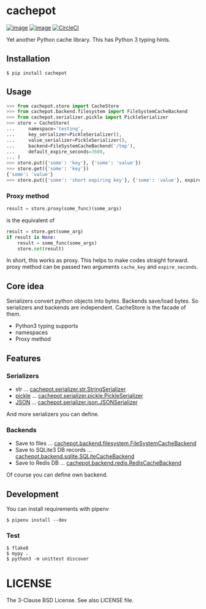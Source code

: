 # cachepot

[![image](https://img.shields.io/pypi/v/cachepot.svg)](https://pypi.org/project/cachepot/)
[![image](https://img.shields.io/pypi/l/cachepot.svg)](https://pypi.org/project/cachepot/)
[![CircleCI](https://circleci.com/gh/kitsuyui/cachepot.svg?style=svg)](https://circleci.com/gh/kitsuyui/cachepot)

Yet another Python cache library. This has Python 3 typing hints.

## Installation

```
$ pip install cachepot
```

## Usage

```python
>>> from cachepot.store import CacheStore
>>> from cachepot.backend.filesystem import FileSystemCacheBackend
>>> from cachepot.serializer.pickle import PickleSerializer
>>> store = CacheStore(
...     namespace='testing',
...     key_serializer=PickleSerializer(),
...     value_serializer=PickleSerializer(),
...     backend=FileSystemCacheBackend('/tmp'),
...     default_expire_seconds=3600,
... )
>>> store.put({'some': 'key'}, {'some': 'value'})
>>> store.get({'some': 'key'})
{'some': 'value'}
>>> store.put({'some': 'short expiring key'}, {'some': 'value'}, expire_seconds=10)
```

### Proxy method

```python
result = store.proxy(some_func)(some_args)
```

is the equivalent of

```python
result = store.get(some_arg)
if result is None:
    result = some_func(some_args)
    store.set(result)
```

In short, this works as proxy. This helps to make codes straight forward.
proxy method can be passed two arguments `cache_key` and `expire_seconds`.

## Core idea

Serializers convert python objects into bytes.
Backends save/load bytes.
So serializers and backends are independent.
CacheStore is the facade of them.

- Python3 typing supports
- namespaces
- Proxy method

## Features

### Serializers

- str ... [cachepot.serializer.str.StringSerializer](https://github.com/kitsuyui/cachepot/blob/master/cachepot/serializer/str.py)
- [pickle](https://docs.python.org/3/library/pickle.html) ... [cachepot.serializer.pickle.PickleSerializer](https://github.com/kitsuyui/cachepot/blob/master/cachepot/serializer/pickle.py)
- [JSON](https://tools.ietf.org/html/rfc8259) ... [cachepot.serializer.json.JSONSerializer](https://github.com/kitsuyui/cachepot/blob/master/cachepot/serializer/json.py)

And more serializers you can define.

### Backends

- Save to files ... [cachepot.backend.filesystem.FileSystemCacheBackend](https://github.com/kitsuyui/cachepot/blob/master/cachepot/backend/filesystem.py)
- Save to SQLite3 DB records ... [cachepot.backend.sqlite.SQLiteCacheBackend](https://github.com/kitsuyui/cachepot/blob/master/cachepot/backend/sqlite.py)
- Save to Redis DB ... [cachepot.backend.redis.RedisCacheBackend](https://github.com/kitsuyui/cachepot/blob/master/cachepot/backend/redis.py)

Of course you can define own backend.

## Development

You can install requirements with pipenv

```shell
$ pipenv install --dev
```

### Test

```shell
$ flake8
$ mypy .
$ python3 -m unittest discover
```

# LICENSE

The 3-Clause BSD License. See also LICENSE file.
